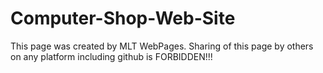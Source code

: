# Computer-Shop-Web-Site
This page was created by MLT WebPages. Sharing of this page by others on any platform including github is FORBIDDEN!!!

